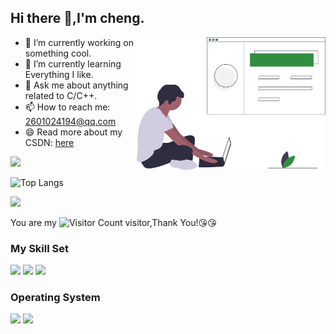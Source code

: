 ## Hi there 👋,I'm cheng.

<a href='https://undraw.co/'> 
    <img align='right' alt='programmer' width=60% src='./undraw_web_developer_p3e5.svg' />
</a>

- 🔭 I’m currently working on something cool.
- 🌱 I’m currently learning Everything I like.
- 💬 Ask me about anything related to C/C++.
- 📫 How to reach me: 2601024194@qq.com
- 😄 Read more about my CSDN: [here]()

![](https://github-readme-stats.vercel.app/api?username=fusemen&show_icons=true&theme=transparent)

![Top Langs](https://github-readme-stats.vercel.app/api/top-langs/?username=fusemen&layout=compact&theme=transparent)

![](https://github-readme-activity-graph.cyclic.app/graph?username=fusemen&theme=dracula)


You are my ![Visitor Count](https://profile-counter.glitch.me/fusemen/count.svg) visitor,Thank You!:kissing_heart::kissing_heart:

### My Skill Set

![](https://img.shields.io/badge/C-00599C?style=for-the-badge&logo=c&logoColor=white)  ![](https://img.shields.io/badge/C%2B%2B-00599C?style=for-the-badge&logo=c%2B%2B&logoColor=white)  ![](https://img.shields.io/badge/Java-ED8B00?style=for-the-badge&logo=openjdk&logoColor=white)

### Operating System
![](https://img.shields.io/badge/Linux-FCC624?style=for-the-badge&logo=linux&logoColor=black)  ![](https://img.shields.io/badge/Ubuntu-E95420?style=for-the-badge&logo=ubuntu&logoColor=white)
